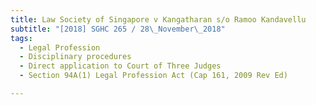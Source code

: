 ```yaml
---
title: Law Society of Singapore v Kangatharan s/o Ramoo Kandavellu 
subtitle: "[2018] SGHC 265 / 28\_November\_2018"
tags:
  - Legal Profession
  - Disciplinary procedures
  - Direct application to Court of Three Judges
  - Section 94A(1) Legal Profession Act (Cap 161, 2009 Rev Ed)

---
```


